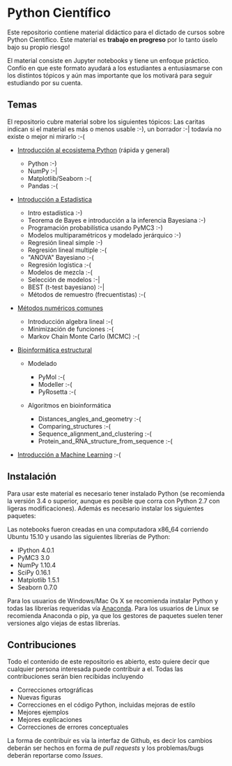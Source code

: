 # Python Científico

Este repositorio contiene material didáctico para el dictado de cursos sobre Python Científico. Este material es **trabajo en progreso** por lo tanto úselo bajo su propio riesgo!

El material consiste en Jupyter notebooks y tiene un enfoque práctico. Confío en que este formato ayudará a los estudiantes a entusiasmarse con los distintos tópicos y aún mas importante que los motivará para seguir estudiando por su cuenta.


## Temas

El repositorio cubre material sobre los siguientes tópicos:
Las caritas indican si el material es más o menos usable :-),  un borrador :-| todavía no existe o mejor ni mirarlo :-( 

* [Introducción al ecosistema Python](https://github.com/aloctavodia/EBAD/tree/master/00_intro_python) (rápida y general) 
    * Python :-)
    * NumPy  :-|
    * Matplotlib/Seaborn :-(
    * Pandas :-(

* [Introducción a Estadística](https://github.com/aloctavodia/EBAD/tree/master/01_estad%C3%ADstica)
    * Intro estadística :-)
    * Teorema de Bayes e introducción a la inferencia Bayesiana :-)
    * Programación probabilística usando PyMC3 :-)
    * Modelos multiparamétricos y modelado jerárquico :-)
    * Regresión lineal simple :-)
    * Regresión lineal multiple :-(
    * "ANOVA" Bayesiano :-(
    * Regresión logística :-(
    * Modelos de mezcla :-(
    * Selección de modelos :-|
    * BEST (t-test bayesiano) :-|
    * Métodos de remuestro (frecuentistas) :-(
    
* [Métodos numéricos comunes](https://github.com/aloctavodia/EBAD/tree/master/03_M%C3%A9todos_num%C3%A9ricos)
    * Introducción algebra lineal :-(
    * Minimización de funciones :-(
    * Markov Chain Monte Carlo (MCMC) :-(

* [Bioinformática estructural](https://github.com/aloctavodia/EBAD/tree/master/04_Bioinform%C3%A1tica)
    * Modelado
        * PyMol :-(
        * Modeller :-(
        * PyRosetta :-(

    * Algoritmos en bioinformática
        * Distances_angles_and_geometry :-(
        * Comparing_structures :-(
        * Sequence_alignment_and_clustering :-(
        * Protein_and_RNA_structure_from_sequence :-(

* [Introducción a Machine Learning](https://github.com/aloctavodia/EBAD/tree/master/02_Machine_learning) :-(
  
## Instalación
Para usar este material es necesario tener instalado Python (se recomienda la versión 3.4 o superior, aunque es posible que corra con Python 2.7 con ligeras modificaciones). Además es necesario instalar los siguientes paquetes:

Las notebooks fueron creadas en una computadora x86_64 corriendo Ubuntu 15.10 y usando las siguientes librerías de Python:

* IPython 4.0.1
* PyMC3 3.0
* NumPy 1.10.4
* SciPy 0.16.1
* Matplotlib 1.5.1
* Seaborn 0.7.0

Para los usuarios de Windows/Mac Os X se recomienda instalar Python y todas las librerías requeridas vía [Anaconda](https://www.continuum.io/downloads). Para los usuarios de Linux se recomienda Anaconda o pip, ya que los gestores de paquetes suelen tener versiones algo viejas de estas librerías.


## Contribuciones
Todo el contenido de este repositorio es abierto, esto quiere decir que cualquier persona interesada puede contribuir a el. Todas las contribuciones serán bien recibidas incluyendo

* Correcciones ortográficas
* Nuevas figuras
* Correcciones en el código Python, incluidas mejoras de estilo
* Mejores ejemplos
* Mejores explicaciones 
* Correcciones de errores conceptuales

La forma de contribuir es vía la interfaz de Github, es decir los cambios deberán ser hechos en forma de _pull requests_ y los problemas/bugs deberán reportarse como _Issues_. 








